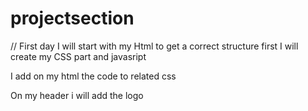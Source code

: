# projectsection

// First day
I will start with my Html to get a correct structure first
I will create my CSS part and javasript

I add on my html the code to related css

On my header i will add the logo 

